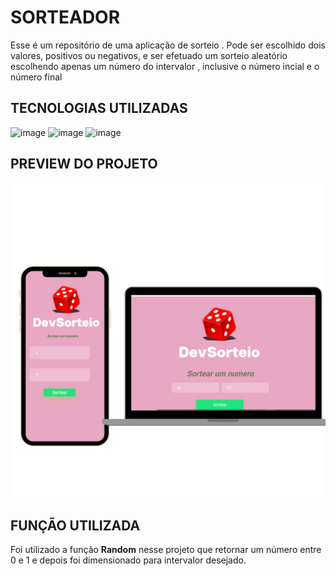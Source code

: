 <h1>SORTEADOR</h1>

<p>Esse é um  repositório  de uma aplicação de sorteio .
Pode ser escolhido dois valores, positivos ou negativos, e ser efetuado um sorteio aleatório escolhendo apenas um número do intervalor , inclusive o número incial e o número final</p>

<h2>TECNOLOGIAS UTILIZADAS</h2>

 ![image](https://github.com/user-attachments/assets/97db6d5d-c510-4ed6-860d-49df2b650f8b)  ![image](https://github.com/user-attachments/assets/884dbbd7-2d3e-4bb2-8a95-e2e6c47a303d)
  ![image](https://github.com/user-attachments/assets/cc5ff111-d436-44ab-a52c-429dc8b962e8) 


<h2>PREVIEW DO PROJETO</h2>

<img src="https://github.com/Primedina/SORTEADOR/blob/main/assets/tela.png?raw=true" width="550" heigth="250" margin="10">

<h2>FUNÇÃO UTILIZADA</h2>

<p>Foi  utilizado a função <b>Random</b> nesse projeto que retornar um número entre 0 e 1  e depois foi dimensionado para intervalor desejado.</p>



